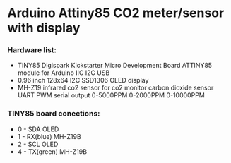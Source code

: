 # Arduino Attiny85 CO2 meter/sensor with display

### Hardware list:
- TINY85 Digispark Kickstarter Micro Development Board ATTINY85 module for Arduino IIC I2C USB
- 0.96 inch 128x64 I2C SSD1306 OLED display
- MH-Z19 infrared co2 sensor for co2 monitor carbon dioxide sensor UART PWM serial output 0-5000PPM 0-2000PPM 0-10000PPM

### TINY85 board conections:
- 0 - SDA OLED
- 1 - RX(blue) MH-Z19B
- 2 - SCL OLED
- 4 - TX(green) MH-Z19B

